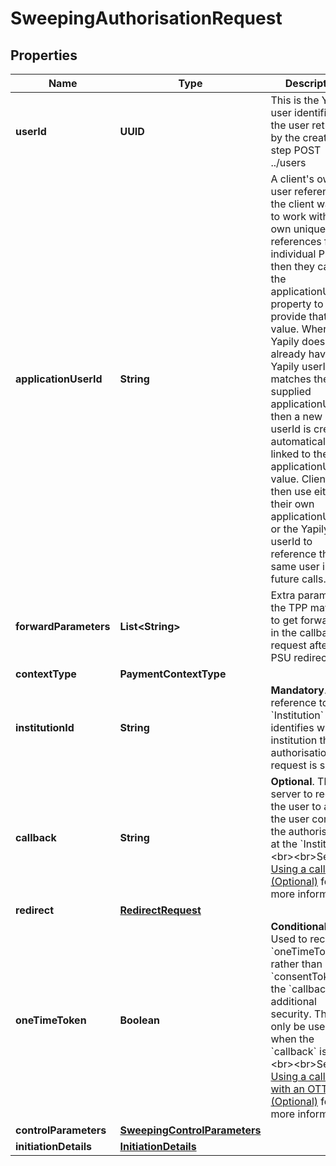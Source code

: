 

# SweepingAuthorisationRequest


## Properties

Name | Type | Description | Notes
------------ | ------------- | ------------- | -------------
**userId** | **UUID** | This is the Yapily user identifier for the user returned by the create user step POST ../users |  [optional]
**applicationUserId** | **String** | A client&#39;s own user reference. If the client wants to work with their own unique references for individual PSUs then they can use the applicationUserId property to provide that value. Where Yapily does not already have a Yapily userId that matches the supplied applicationUserId, then a new Yapily userId is created automatically and linked to the applicationUserId value.  Clients can then use either their own applicationUserId or the Yapily userId to reference the same user in future calls. |  [optional]
**forwardParameters** | **List&lt;String&gt;** | Extra parameters the TPP may want to get forwarded in the callback request after the PSU redirect. |  [optional]
**contextType** | **PaymentContextType** |  |  [optional]
**institutionId** | **String** | __Mandatory__. The reference to the &#x60;Institution&#x60; which identifies which institution the authorisation request is sent to. | 
**callback** | **String** | __Optional__. The server to redirect the user to after the user complete the authorisation at the &#x60;Institution&#x60;. &lt;br&gt;&lt;br&gt;See [Using a callback (Optional)](https://docs.yapily.com/knowledge/callback_url/#using-a-callback-optional) for more information. |  [optional]
**redirect** | [**RedirectRequest**](RedirectRequest.md) |  |  [optional]
**oneTimeToken** | **Boolean** | __Conditional__. Used to receive a &#x60;oneTimeToken&#x60; rather than a &#x60;consentToken&#x60; at the &#x60;callback&#x60; for additional security. This can only be used when the &#x60;callback&#x60; is set. &lt;br&gt;&lt;br&gt;See [Using a callback with an OTT (Optional)](https://docs.yapily.com/knowledge/callback_url/#using-a-callback-with-an-ott-optional) for more information. |  [optional]
**controlParameters** | [**SweepingControlParameters**](SweepingControlParameters.md) |  | 
**initiationDetails** | [**InitiationDetails**](InitiationDetails.md) |  | 



